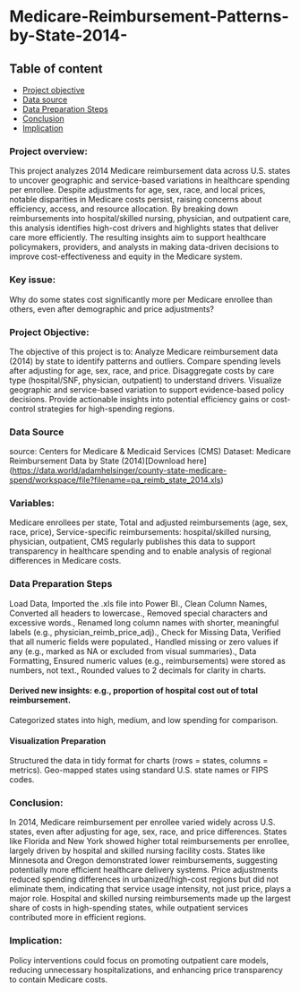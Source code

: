 # Medicare-Reimbursement-Patterns-by-State-2014-

## Table of content


- [Project objective](#project-objective)
- [Data source](#data-source)
- [Data Preparation Steps](#data-preparation-steps)
- [Conclusion](#conclusion)
- [Implication](#implication)



### Project overview:
This project analyzes 2014 Medicare reimbursement data across U.S. states to uncover geographic and service-based variations in healthcare spending per enrollee. Despite adjustments for age, sex, race, and local prices, notable disparities in Medicare costs persist, raising concerns about efficiency, access, and resource allocation. By breaking down reimbursements into hospital/skilled nursing, physician, and outpatient care, this analysis identifies high-cost drivers and highlights states that deliver care more efficiently. The resulting insights aim to support healthcare policymakers, providers, and analysts in making data-driven decisions to improve cost-effectiveness and equity in the Medicare system.


### Key issue:
Why do some states cost significantly more per Medicare enrollee than others, even after demographic and price adjustments?

### Project Objective:

The objective of this project is to:
Analyze Medicare reimbursement data (2014) by state to identify patterns and outliers.
Compare spending levels after adjusting for age, sex, race, and price.
Disaggregate costs by care type (hospital/SNF, physician, outpatient) to understand drivers.
Visualize geographic and service-based variation to support evidence-based policy decisions.
Provide actionable insights into potential efficiency gains or cost-control strategies for high-spending regions.

### Data Source
source: Centers for Medicare & Medicaid Services (CMS)
Dataset: Medicare Reimbursement Data by State (2014)[Download here] (https://data.world/adamhelsinger/county-state-medicare-spend/workspace/file?filename=pa_reimb_state_2014.xls)

### Variables:
Medicare enrollees per state, Total and adjusted reimbursements (age, sex, race, price), Service-specific reimbursements: hospital/skilled nursing, physician, outpatient, CMS regularly publishes this data to support transparency in healthcare spending and to enable analysis of regional differences in Medicare costs.

### Data Preparation Steps
Load Data, Imported the .xls file into  Power BI., Clean Column Names, Converted all headers to lowercase., Removed special characters and excessive words., Renamed long column names with shorter, meaningful labels (e.g., physician_reimb_price_adj)., Check for Missing Data, Verified that all numeric fields were populated., Handled missing or zero values if any (e.g., marked as NA or excluded from visual summaries)., Data Formatting, Ensured numeric values (e.g., reimbursements) were stored as numbers, not text., Rounded values to 2 decimals for clarity in charts.

#### Derived new insights: e.g., proportion of hospital cost out of total reimbursement.
Categorized states into high, medium, and low spending for comparison.
#### Visualization Preparation
Structured the data in tidy format for charts (rows = states, columns = metrics).
Geo-mapped states using standard U.S. state names or FIPS codes.

### Conclusion:

In 2014, Medicare reimbursement per enrollee varied widely across U.S. states, even after adjusting for age, sex, race, and price differences.
States like Florida and New York showed higher total reimbursements per enrollee, largely driven by hospital and skilled nursing facility costs.
States like Minnesota and Oregon demonstrated lower reimbursements, suggesting potentially more efficient healthcare delivery systems.
Price adjustments reduced spending differences in urbanized/high-cost regions but did not eliminate them, indicating that service usage intensity, not just price, plays a major role.
Hospital and skilled nursing reimbursements made up the largest share of costs in high-spending states, while outpatient services contributed more in efficient regions.

### Implication:

Policy interventions could focus on promoting outpatient care models, reducing unnecessary hospitalizations, and enhancing price transparency to contain Medicare costs.





